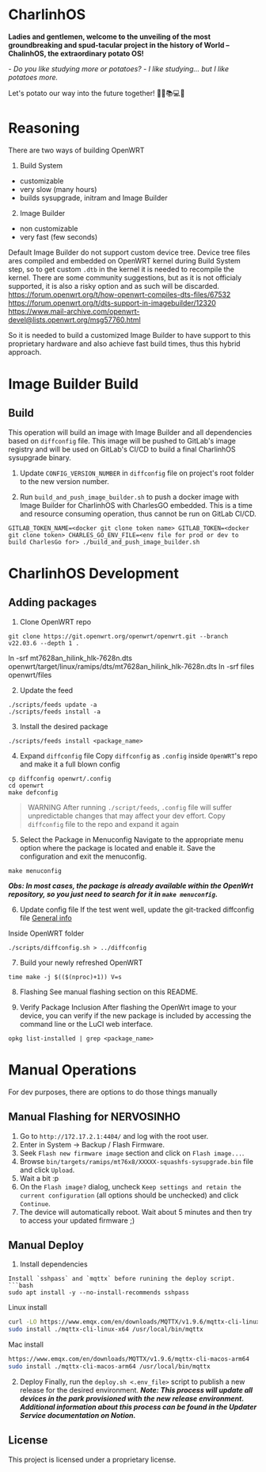 # CharlinhOS

**Ladies and gentlemen, welcome to the unveiling of the most groundbreaking and spud-tacular project in the history of World – ChalinhOS, the extraordinary potato OS!**

*- Do you like studying more or potatoes?*
*- I like studying... but I like potatoes more.*

Let's potato our way into the future together! 👨🥔📚💻🚀

# Reasoning
There are two ways of building OpenWRT
1. Build System
 - customizable
 - very slow (many hours)
 - builds sysupgrade, initram and Image Builder
2. Image Builder
 - non customizable
 - very fast (few seconds)

Default Image Builder do not support custom device tree.
Device tree files ares compiled and embedded on OpenWRT kernel during Build System step, so to get custom `.dtb` in the kernel it is needed to recompile the kernel.
There are some community suggestions, but as it is not officialy supported, it is also a risky option and as such will be discarded.
https://forum.openwrt.org/t/how-openwrt-compiles-dts-files/67532
https://forum.openwrt.org/t/dts-support-in-imagebuilder/12320
https://www.mail-archive.com/openwrt-devel@lists.openwrt.org/msg57760.html

So it is needed to build a customized Image Builder to have support to this proprietary hardware and also achieve fast build times, thus this hybrid approach.

# Image Builder Build

## Build
This operation will build an image with Image Builder and all dependencies based on `diffconfig` file.
This image will be pushed to GitLab's image registry and will be used on GitLab's CI/CD to build a final CharlinhOS sysupgrade binary.

1. Update `CONFIG_VERSION_NUMBER` in `diffconfig` file on project's root folder to the new version number.

2. Run `build_and_push_image_builder.sh` to push a docker image with Image Builder for CharlinhOS with CharlesGO embedded.
This is a time and resource consuming operation, thus cannot be run on GitLab CI/CD.
```
GITLAB_TOKEN_NAME=<docker git clone token name> GITLAB_TOKEN=<docker git clone token> CHARLES_GO_ENV_FILE=<env file for prod or dev to build CharlesGo for> ./build_and_push_image_builder.sh 
```

# CharlinhOS Development
## Adding packages
1. Clone OpenWRT repo
```
git clone https://git.openwrt.org/openwrt/openwrt.git --branch v22.03.6 --depth 1 .
```

ln -srf mt7628an_hilink_hlk-7628n.dts openwrt/target/linux/ramips/dts/mt7628an_hilink_hlk-7628n.dts
ln -srf files openwrt/files

2. Update the feed

```shell
./scripts/feeds update -a
./scripts/feeds install -a
```

3. Install the desired package
```shell
./scripts/feeds install <package_name>
```

4. Expand `diffconfig` file
Copy `diffconfig` as `.config` inside `OpenWRT`'s repo and make it a full blown config 
```
cp diffconfig openwrt/.config
cd openwrt
make defconfig
```
> WARNING
> After running `./script/feeds`, `.config` file will suffer unpredictable changes that may affect your dev effort.
> Copy `diffconfig` file to the repo and expand it again 

5. Select the Package in Menuconfig
Navigate to the appropriate menu option where the package is located and enable it. Save the configuration and exit the menuconfig.

```shell
make menuconfig
```

***Obs: In most cases, the package is already available within the OpenWrt repository, so you just need to search for it in `make menuconfig`.***

6. Update config file
If the test went well, update the git-tracked diffconfig file
[General info](https://openwrt.org/docs/guide-developer/toolchain/use-buildsystem#configure_using_config_diff_file)

Inside OpenWRT folder
```
./scripts/diffconfig.sh > ../diffconfig 
```
  
7. Build your newly refreshed OpenWRT
```
time make -j $(($(nproc)+1)) V=s
```

8. Flashing
See manual flashing section on this README.

9. Verify Package Inclusion
After flashing the OpenWrt image to your device, you can verify if the new package is included by accessing the command line or the LuCI web interface.
```shell
opkg list-installed | grep <package_name>
```

# Manual Operations
For dev purposes, there are options to do those things manually

## Manual Flashing for NERVOSINHO

1. Go to `http://172.17.2.1:4404/` and log with the root user.
2. Enter in System -> Backup / Flash Firmware.
3. Seek `Flash new firmware image` section and click on `Flash image...`.
4. Browse `bin/targets/ramips/mt76x8/XXXXX-squashfs-sysupgrade.bin` file and click `Upload`.
5. Wait a bit :p
6. On the `Flash image?` dialog, uncheck `Keep settings and retain the current configuration` (all options should be unchecked) and click `Continue`.
7. The device will automatically reboot. Wait about 5 minutes and then try to access your updated firmware ;)


## Manual Deploy
1. Install dependencies
```
Install `sshpass` and `mqttx` before runining the deploy script.
```bash
sudo apt install -y --no-install-recommends sshpass
```

Linux install
```bash
curl -LO https://www.emqx.com/en/downloads/MQTTX/v1.9.6/mqttx-cli-linux-x64
sudo install ./mqttx-cli-linux-x64 /usr/local/bin/mqttx
```
Mac install
```bash
https://www.emqx.com/en/downloads/MQTTX/v1.9.6/mqttx-cli-macos-arm64
sudo install ./mqttx-cli-macos-arm64 /usr/local/bin/mqttx
```

2. Deploy
Finally, run the `deploy.sh <.env_file>` script to publish a new release for the desired environment.
***Note: This process will update all devices in the park provisioned with the new release environment. Additional information about this process can be found in the Updater Service documentation on Notion.***

## License

This project is licensed under a proprietary license.
